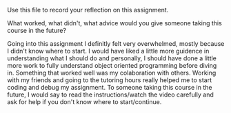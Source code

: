 Use this file to record your reflection on this assignment. 

What worked, what didn't, what advice would you give someone taking this course in the future?

Going into this assignment I definitly felt very overwhelmed, mostly because I didn't know where to start. I would have liked a little more guidence in understanding what I should do and personally, I should have done a little more work to fully understand object oriented programming before diving in. Something that worked well was my colaboration with others. Working with my friends and going to the tutoring hours really helped me to start coding and debug my assignment. To someone taking this course in the future, I would say to read the instructions/watch the video carefully and ask for help if you don't know where to start/continue.